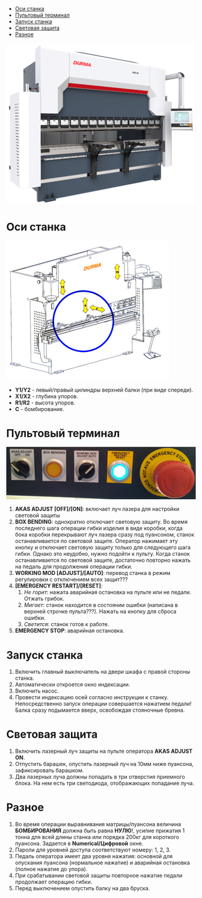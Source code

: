 - [Оси станка](#оси-станка)
- [Пультовый терминал](#пультовый-терминал)
- [Запуск станка](#запуск-станка)
- [Световая защита](#световая-защита)
- [Разное](#разное)

![](./Image/AD-RModel.png)

# Оси станка

![](./Image/Axes.jpg)

- **Y1/Y2** - левый/правый цилиндры верхней балки (при виде спереди).
- **X1/X2** - глубина упоров.
- **R1/R2** - высота упоров.
- **C** - бомбирование.

# Пультовый терминал

![](./Image/Panel.jpg)

1. **AKAS ADJUST [OFF]/[ON]**: включает луч лазера для настройки световой защиты
1. **BOX BENDING**: однократно отключает световую защиту. Во время последнего шага операции гибки изделия в виде коробки, когда бока коробки перекрывают луч лазера сразу под пуансоном, станок останавливается по световой защите. Оператор нажимает эту кнопку и отключает световую защиту только для следующего шага гибки. Однако это неудобно, нужно подойти к пульту. Когда станок останавливается по световой защите, достаточно повторно нажать на педаль для продолжения операции гибки.
1. **WORKING MOD [ADJUST]/[AUTO]**: перевод станка в режим регулировки с отключением всех защит???
1. **[EMERGENCY RESTART]/[RESET]**:
    1. *Не горит*: нажата аварийная остановка на пульте или не педали. Отжать грибок.
    1. *Мигает*: станок находится в состоянии ошибки (написана в верхней строчке пульта???). Нажать на кнопку для сброса ошибки.
    1. *Светится*: станок готов к работе.
1. **EMERGENCY STOP**: аварийная остановка.

# Запуск станка

1. Включить главный выключатель на двери шкафа с правой стороны станка.
1. Автоматически откроется окно индексации.
1. Включить насос.
1. Провести индексацию осей согласно инструкции к станку. Непосредственно запуск операции совершается нажатием педали! Балка сразу подымается вверх, освобождая стояночные бревна.

# Световая защита

1. Включить лазерный луч защиты на пульте оператора **AKAS ADJUST ON**.
1. Отпустить барашек, опустить лазерный луч на 10мм ниже пуансона, зафиксировать барашком.
1. Два лазерных луча должны попадать в три отверстия приемного блока. На нем есть три светодиода, отображающих попадание луча.

# Разное

1. Во время операции выравнивания матрицы/пуансона величина **БОМБИРОВАНИЯ** должна быть равна **НУЛЮ**!, усилие прижатия 1 тонна для всей длины станка или порядка 200кг для короткого пуансона. Задается в **Numerical/Цифровой** окне.
1. Пароли для уровней доступа соответствуют номеру: 1, 2, 3.
1. Педаль оператора имеет два уровня нажатия: основной для опускания пуансона (нормальное нажатие) и аварийная остановка (полное нажатие до упора).
1. При срабатывании световой защиты повторное нажатие педали продолжает операцию гибки.
1. Перед выключением опустить балку на два бруска.
